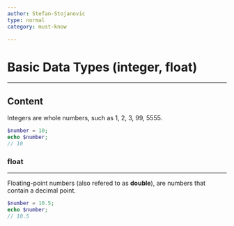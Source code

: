 ```yaml
---
author: Stefan-Stojanovic
type: normal
category: must-know

---
```


# Basic Data Types (integer, float)

---

## Content

Integers are whole numbers, such as 1, 2, 3, 99, 5555.
```php
$number = 10;
echo $number;
// 10
```

### float
---

Floating-point numbers (also refered to as **double**), are numbers that contain a decimal point.
```php
$number = 10.5;
echo $number;
// 10.5
```